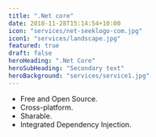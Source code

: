 ```yaml
---
title: ".Net core"
date: 2018-11-28T15:14:54+10:00
icon: "services/net-seeklogo-com.jpg"
icon1: "services/landscape.jpg"
featured: true
draft: false
heroHeading: ".Net Core"
heroSubHeading: "Secondary text"
heroBackground: "services/service1.jpg"
---
```


<!--
 &#8226; Free and Open Source.\
 &#8226; Cross-platform.\
 &#8226; Sharable.\
 &#8226; Friendly.\
 &#8226; New Health Checks API\
 &#8226; Integrated Dependency Injection -->

- Free and Open Source.
- Cross-platform.
- Sharable.
- Integrated Dependency Injection.
